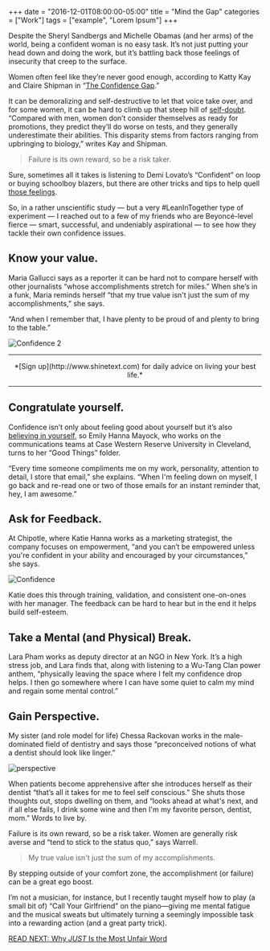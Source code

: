 +++
  date = "2016-12-01T08:00:00-05:00"
  title = "Mind the Gap"
  categories = ["Work"]
  tags = ["example", "Lorem Ipsum"]
+++



<span class="dropcap">D</span>espite the Sheryl Sandbergs and Michelle Obamas (and her arms) of the world, being a confident woman is no easy task. It’s not just putting your head down and doing the work, but it’s battling back those feelings of insecurity that creep to the surface. 

Women often feel like they’re never good enough, according to Katty Kay and Claire Shipman in “[The Confidence Gap](http://www.theatlantic.com/magazine/archive/2014/05/the-confidence-gap/359815/).”

It can be demoralizing and self-destructive to let that voice take over, and for some women, it can be hard to climb up that steep hill of [self-doubt](http://advice.shinetext.com/articles/3-ways-to-take-back-your-confidence/). “Compared with men, women don’t consider themselves as ready for promotions, they predict they’ll do worse on tests, and they generally underestimate their abilities. This disparity stems from factors ranging from upbringing to biology,” writes Kay and Shipman. 

> Failure is its own reward, so be a risk taker. 

Sure, sometimes all it takes is listening to Demi Lovato’s “Confident” on loop or buying schoolboy blazers, but there are other tricks and tips to help quell [those feelings](http://advice.shinetext.com/articles/working-young-bubbly-and-female-the-disney-princess-effect/). 

So, in a rather unscientific study — but a very #LeanInTogether type of experiment — I reached out to a few of my friends who are Beyoncé-level fierce — smart, successful, and undeniably aspirational — to see how they tackle their own confidence issues. 


## Know your value. 
Maria Gallucci says as a reporter it can be hard not to compare herself with other journalists “whose accomplishments stretch for miles.” When she’s in a funk, Maria reminds herself “that my true value isn't just the sum of my accomplishments,” she says. 

“And when I remember that, I have plenty to be proud of and plenty to bring to the table.”


![Confidence 2](//images.contentful.com/awpxl2koull4/7eS2zW8Iz6qKcywYASCCgU/8685a03d0d2066244c4fb5de26022c89/StockSnap_MSNQMQOC7W.jpg)

---

<center>*[Sign up](http://www.shinetext.com) for daily advice on living your best life.* </center>

---


## Congratulate yourself. 
Confidence isn’t only about feeling good about yourself but it’s also [believing in yourself](http://advice.shinetext.com/articles/the-big-lie-killing-your-confidence/), so Emily Hanna Mayock, who works on the communications teams at Case Western Reserve University in Cleveland, turns to her “Good Things” folder. 

“Every time someone compliments me on my work, personality, attention to detail, I store that email,” she explains. “When I'm feeling down on myself, I go back and re-read one or two of those emails for an instant reminder that, hey, I am awesome.”

## Ask for Feedback. 
At Chipotle, where Katie Hanna works as a marketing strategist, the company focuses on empowerment, “and you can’t be empowered unless you're confident in your ability and encouraged by your circumstances,” she says. 

![Confidence ](//images.contentful.com/awpxl2koull4/5PN8ICfIZ2QW4i2uk4qkm2/14e8f337f223e256c2a3ec2b47318ff6/confidence.jpeg)

Katie does this through training, validation, and consistent one-on-ones with her manager. The feedback can be hard to hear but in the end it helps build self-esteem.


## Take a Mental (and Physical) Break. 
Lara Pham works as deputy director at an NGO in New York. It’s a high stress job, and Lara finds that, along with listening to a Wu-Tang Clan power anthem, “physically leaving the space where I felt my confidence drop helps. I then go somewhere where I can have some quiet to calm my mind and regain some mental control.” 

## Gain Perspective. 
My sister (and role model for life) Chessa Rackovan works in the male-dominated field of dentistry and says those “preconceived notions of what a dentist should look like linger.” 

![perspective](//images.contentful.com/awpxl2koull4/43xWDNKzzqYMY880ySwgS0/fca0cbe35f2b6f01f8a350a24ce5df4d/perspective.jpg)

When patients become apprehensive after she introduces herself as their dentist “that’s all it takes for me to feel self conscious.” She shuts those thoughts out, stops dwelling on them, and “looks ahead at what's next, and if all else fails, I drink some wine and then I'm my favorite person, dentist, mom.” Words to live by.

Failure is its own reward, so be a risk taker. Women are generally risk averse and “tend to stick to the status quo,” says Warrell. 

> My true value isn't just the sum of my accomplishments.

By stepping outside of your comfort zone, the accomplishment (or failure) can be a great ego boost. 

I’m not a musician, for instance, but I recently taught myself how to play (a small bit of) “Call Your Girlfriend” on the piano—giving me mental fatigue and the musical sweats but ultimately turning a seemingly impossible task into a rewarding action (and a great party trick).

[READ NEXT: Why *JUST* Is the Most Unfair Word](http://advice.shinetext.com/articles/why-just-is-the-most-unfair-word/)

<div class="pubexchange_module" id="pubexchange_below_content" data-pubexchange-module-id="2323"></div>

<script>(function(w, d, s, id) {
  w.PUBX=w.PUBX || {pub: "shine_text", discover: false, lazy: true};
  var js, pjs = d.getElementsByTagName(s)[0];
  if (d.getElementById(id)) return;
  js = d.createElement(s); js.id = id; js.async = true;
  js.src = "//main.pubexchange.com/loader.min.js";
  pjs.parentNode.insertBefore(js, pjs);
}(window, document, "script", "pubexchange-jssdk"));</script>
